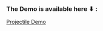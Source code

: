 ### The Demo is available here ⬇ :
[Projectile Demo](https://1drv.ms/v/c/fd86a86e80d80f4a/Eal5sqpUOtVOt9V_2UFs51MBjt9X4aRdT0qySc8erQllXQ?e=PDfB30)